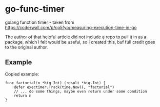 # go-func-timer
golang function timer - taken from https://coderwall.com/p/cp5fya/measuring-execution-time-in-go


The author of that helpful article did not include a repo to pull it in as a package, which I felt
would be useful, so I created this, buf full credit goes to the original author.


## Example

Copied example:

```
func factorial(n *big.Int) (result *big.Int) {
    defer exectimer.Track(time.Now(), "factorial")
    // ... do some things, maybe even return under some condition
    return n
}
```

